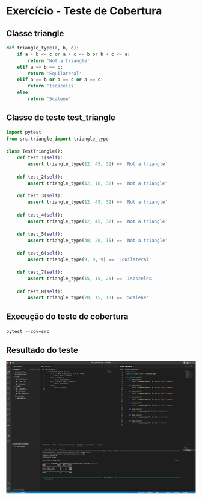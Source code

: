 # Exercício - Teste de Cobertura

## Classe **triangle**

```python
def triangle_type(a, b, c):
    if a + b <= c or a + c <= b or b + c <= a:
        return 'Not a triangle'
    elif a == b == c:
        return 'Equilateral'
    elif a == b or b == c or a == c:
        return 'Isosceles'
    else:
        return 'Scalene'
```
## Classe de teste **test_triangle**

```python
import pytest
from src.triangle import triangle_type

class TestTriangle():
    def test_1(self):
        assert triangle_type(12, 45, 32) == 'Not a triangle'

    def test_2(self):
        assert triangle_type(12, 10, 32) == 'Not a triangle'

    def test_3(self):
        assert triangle_type(12, 45, 32) == 'Not a triangle'

    def test_4(self):
        assert triangle_type(12, 45, 32) == 'Not a triangle'

    def test_5(self):
        assert triangle_type(40, 20, 15) == 'Not a triangle'

    def test_6(self):
        assert triangle_type(9, 9, 9) == 'Equilateral'

    def test_7(self):
        assert triangle_type(15, 15, 25) == 'Isosceles'

    def test_8(self):
        assert triangle_type(20, 15, 10) == 'Scalene'

```


## Execução do teste de cobertura
` pytest --cov=src `


## Resultado do teste
![Result test](result_test.png)
